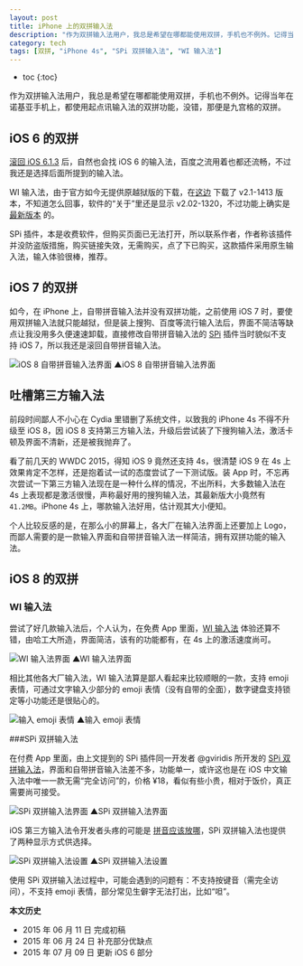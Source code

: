 ```yaml
---
layout: post
title: iPhone 上的双拼输入法
description: "作为双拼输入法用户，我总是希望在哪都能使用双拼，手机也不例外。记得当年在诺基亚手机上，都使用起点讯输入法的双拼功能，没错，那便是九宫格的双拼。"
category: tech
tags: [双拼, "iPhone 4s", "SPi 双拼输入法", "WI 输入法"]
---
```


* toc
{:toc}

作为双拼输入法用户，我总是希望在哪都能使用双拼，手机也不例外。记得当年在诺基亚手机上，都使用起点讯输入法的双拼功能，没错，那便是九宫格的双拼。

## iOS 6 的双拼

[滚回 iOS 6.1.3](/downgrade-iphone-4s-to-ios-613.html) 后，自然也会找 iOS 6 的输入法，百度之流用着也都还流畅，不过我还是选择后面所提到的输入法。

WI 输入法，由于官方如今无提供原越狱版的下载，在[这边](http://bbs.feng.com/forum.php?mod=viewthread&tid=7297745) 下载了 v2.1-1413 版本，不知道怎么回事，软件的“关于”里还是显示 v2.02-1320，不过功能上确实是 [最新版本](http://wi.hit.edu.cn/updatelog.html#updatelog-iphone) 的。

SPi 插件，本是收费软件，但购买页面已无法打开，所以联系作者，作者称该插件并没防盗版措施，购买链接失效，无需购买，点了下已购买，这款插件采用原生输入法，输入体验很棒，推荐。

## iOS 7 的双拼

如今，在 iPhone 上，自带拼音输入法并没有双拼功能，之前使用 iOS 7 时，要使用双拼输入法就只能越狱，但是装上搜狗、百度等流行输入法后，界面不简洁等缺点让我没用多久便速速卸载，直接修改自带拼音输入法的 [SPi](http://moreinfo.thebigboss.org/moreinfo/depiction.php?file=spiDp) 插件当时貌似不支持 iOS 7，所以我还是滚回自带拼音输入法。

![iOS 8 自带拼音输入法界面]({{site.IMG_PATH}}/shuangpin-for-iphone-01.png?imageView2/2/w/480)
▲iOS 8 自带拼音输入法界面

## 吐槽第三方输入法

前段时间鄙人不小心在 Cydia 里错删了系统文件，以致我的 iPhone 4s 不得不升级至 iOS 8，因 iOS 8 支持第三方输入法，升级后尝试装了下搜狗输入法，激活卡顿及界面不清新，还是被我抛弃了。

看了前几天的 WWDC 2015，得知 iOS 9 竟然还支持 4s，很清楚 iOS 9 在 4s 上效果肯定不怎样，还是抱着试一试的态度尝试了一下测试版。装 App 时，不忘再次尝试一下第三方输入法现在是一种什么样的情况，不出所料，大多数输入法在 4s 上表现都是激活很慢，声称最好用的搜狗输入法，其最新版大小竟然有 `41.2MB`。iPhone 4s 上，哪款输入法好用，估计观其大小便知。

个人比较反感的是，在那么小的屏幕上，各大厂在输入法界面上还要加上 Logo，而鄙人需要的是一款输入界面和自带拼音输入法一样简洁，拥有双拼功能的输入法。

## iOS 8 的双拼

### WI 输入法

尝试了好几款输入法后，个人认为，在免费 App 里面，[WI 输入法](http://www.wicld.com/) 体验还算不错，由哈工大所造，界面简洁，该有的功能都有，在 4s 上的激活速度尚可。

![WI 输入法界面]({{site.IMG_PATH}}/shuangpin-for-iphone-02.png?imageView2/2/w/480)
▲WI 输入法界面

相比其他各大厂输入法，WI 输入法算是鄙人看起来比较顺眼的一款，支持 emoji 表情，可通过文字输入少部分的 emoji 表情（没有自带的全面），数字键盘支持锁定等小功能还是很贴心的。

![输入 emoji 表情]({{site.IMG_PATH}}/shuangpin-for-iphone-03.png?imageView2/2/w/480)
▲输入 emoji 表情

###SPi 双拼输入法

在付费 App 里面，由上文提到的 SPi 插件同一开发者 @gviridis 所开发的 [SPi 双拼输入法](http://spiim.com/)，界面和自带拼音输入法差不多，功能单一，或许这也是在 iOS 中文输入法中唯一一款无需“完全访问”的，价格 ¥18，看似有些小贵，相对于饭价，真正需要尚可接受。

![SPi 双拼输入法界面]({{site.IMG_PATH}}/shuangpin-for-iphone-04.png?imageView2/2/w/480)
▲SPi 双拼输入法界面

iOS 第三方输入法令开发者头疼的可能是 [拼音应该放哪](http://weibo.com/5444469904/BEiJfFEse)，SPi 双拼输入法也提供了两种显示方式供选择。

![SPi 双拼输入法设置]({{site.IMG_PATH}}/shuangpin-for-iphone-05.png?imageView2/2/w/480)
▲SPi 双拼输入法设置

使用 SPi 双拼输入法过程中，可能会遇到的问题有：不支持按键音（需完全访问），不支持 emoji 表情，部分常见生僻字无法打出，比如“呾”。

**本文历史**

* 2015 年 06 月 11 日 完成初稿
* 2015 年 06 月 24 日 补充部分优缺点
* 2015 年 07 月 09 日 更新 iOS 6 部分
